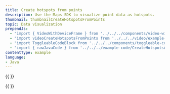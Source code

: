 ```yaml
---
title: Create hotspots from points
description: Use the Maps SDK to visualize point data as hotspots.
thumbnail: thumbnailCreateHotspotsFromPoints
topic: Data visualization
prependJs:
  - "import { VideoWithDeviceFrame } from '../../../components/video-with-device-frame'"
  - "import videoCreateHotspotsFromPoints from '../../../video/example-createhotspotsfrompoints.mp4'"
  - "import ToggleableCodeBlock from '../../../components/toggleable-code-block'"
  - "import { rawJavaCode } from '../../../example-code/CreateHotspotsActivity.js'"
contentType: example
language:
- Java
---
```


{{
  <VideoWithDeviceFrame
    videoFile={videoCreateHotspotsFromPoints}
    rotation="horizontal"
    device="pixel-2"
  />
}}

<!-- Any notes about this example would go here.  -->

{{
  <ToggleableCodeBlock
    java={rawJavaCode}
  />
}}
